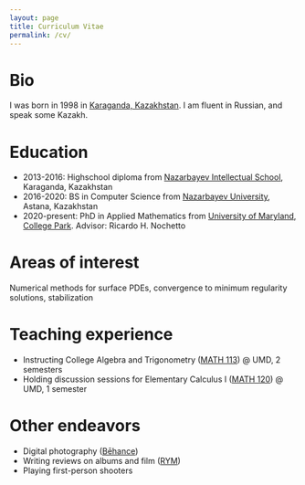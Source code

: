 ```yaml
---
layout: page
title: Curriculum Vitae
permalink: /cv/
---
```


# Bio
I was born in 1998 in [Karaganda, Kazakhstan](https://en.wikipedia.org/wiki/Karaganda). I am fluent in Russian, and speak some Kazakh.

# Education
- 2013-2016: Highschool diploma from [Nazarbayev Intellectual School](https://en.wikipedia.org/wiki/Nazarbayev_Intellectual_Schools), Karaganda, Kazakhstan
- 2016-2020: BS in Computer Science from [Nazarbayev University](https://nu.edu.kz/), Astana, Kazakhstan
- 2020-present: PhD in Applied Mathematics from [University of Maryland, College Park](https://umd.edu/). Advisor: Ricardo H. Nochetto

# Areas of interest
Numerical methods for surface PDEs, convergence to minimum regularity solutions, stabilization

# Teaching experience
- Instructing College Algebra and Trigonometry ([MATH 113](https://www-math.umd.edu/offered-courses/358-math-113-college-algebra-with-applications.html)) @ UMD, 2 semesters
- Holding discussion sessions for Elementary Calculus I ([MATH 120](https://www-math.umd.edu/undergraduate/departmental-course-pages/offered-courses/640-math-120-elementary-calculus-i.html)) @ UMD, 1 semester

# Other endeavors
- Digital photography ([Bēhance](https://www.behance.net/chromomons))
- Writing reviews on albums and film ([RYM](https://www.rateyourmusic.com/~chromomons))
- Playing first-person shooters
